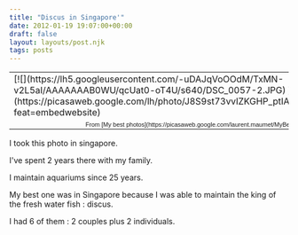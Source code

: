 ```yaml
---
title: "Discus in Singapore'"
date: 2012-01-19 19:07:00+00:00
draft: false
layout: layouts/post.njk
tags: posts
---
```


<table style="width: auto;" >
<tbody >
<tr >

<td >[![](https://lh5.googleusercontent.com/-uDAJqVoOOdM/TxMN-v2L5aI/AAAAAAAB0WU/qcUat0-oT4U/s640/DSC_0057-2.JPG)
](https://picasaweb.google.com/lh/photo/J8S9st73vvIZKGHP_ptIAtMTjNZETYmyPJy0liipFm0?feat=embedwebsite)
</td>
</tr>
<tr >

<td style="font-family: arial,sans-serif; font-size: 11px; text-align: right;" >From [My best photos](https://picasaweb.google.com/laurent.maumet/MyBestPhotos?authuser=0&feat=embedwebsite)
</td>
</tr>
</tbody>
</table>


I took this photo in singapore.

I've spent 2 years there with my family.

I maintain aquariums since 25 years.

My best one was in Singapore because I was able to maintain the king of the fresh water fish : discus.

I had 6 of them : 2 couples plus 2 individuals.


